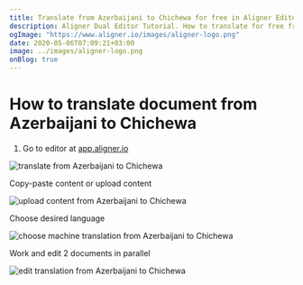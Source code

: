 ```yaml
---
title: Translate from Azerbaijani to Chichewa for free in Aligner Editor
description: Aligner Dual Editor Tutorial. How to translate for free from Azerbaijani to Chichewa. Aligner is multilingual document management platform. 
ogImage: "https://www.aligner.io/images/aligner-logo.png"
date: 2020-05-06T07:09:21+03:00
image: ../images/aligner-logo.png
onBlog: true
---
```


# How to translate document from Azerbaijani to Chichewa

1. Go to editor at [app.aligner.io](https://app.aligner.io "Aligner App web page")

![translate from Azerbaijani to Chichewa](../aligner-blank-editor.png "translate from Azerbaijani to Chichewa")

Copy-paste content or upload content

![upload content from Azerbaijani to Chichewa](../aligner-uploaded-document.png "upload content from Azerbaijani to Chichewa")

Choose desired language

![choose machine translation from Azerbaijani to Chichewa](../aligner-language-dropdown.png "choose machine translation from Azerbaijani to Chichewa")

Work and edit 2 documents in parallel

![edit translation from Azerbaijani to Chichewa](../aligner-double-sitded-editor.png "edit translation from Azerbaijani to Chichewa")

